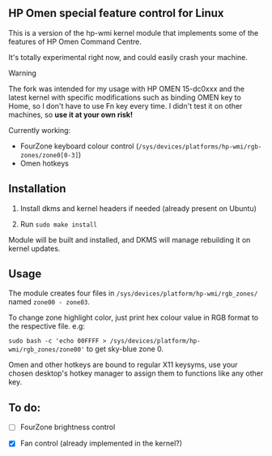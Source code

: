HP Omen special feature control for Linux
-----------------------------------------

This is a version of the hp-wmi kernel module that implements some of the features of HP Omen Command Centre.

It's totally experimental right now, and could easily crash your machine. 

> [!WARNING]
> The fork was intended for my usage with HP OMEN 15-dc0xxx and the latest kernel with specific modifications such as binding OMEN key to Home, so I don't have to use Fn key every time. I didn't test it on other machines, so **use it at your own risk!**

Currently working:

- FourZone keyboard colour control (`/sys/devices/platforms/hp-wmi/rgb-zones/zone0[0-3]`)
- Omen hotkeys

## Installation

1. Install dkms and kernel headers if needed (already present on Ubuntu)

1. Run `sudo make install`

Module will be built and installed, and DKMS will manage rebuilding it on kernel updates.

## Usage

The module creates four files in `/sys/devices/platform/hp-wmi/rgb_zones/` named `zone00 - zone03`.

To change zone highlight color, just print hex colour value in RGB format to the respective file. e.g:

`sudo bash -c 'echo 00FFFF > /sys/devices/platform/hp-wmi/rgb_zones/zone00'` to get sky-blue zone 0.

Omen and other hotkeys are bound to regular X11 keysyms, use your chosen desktop's hotkey manager to assign them to functions like any other key.

## To do:

- [ ] FourZone brightness control
- [x] Fan control (already implemented in the kernel?)

